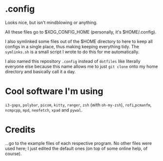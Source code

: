 # .config
Looks nice, but isn't mindblowing or anything.

All these files go to $XDG_CONFIG_HOME (personally, it's $HOME/.config).

I also symlinked some files out of the $HOME directory to here to keep all configs in a single place, thus making keeping everything tidy. The `symlinks.sh` is a small script I wrote to do this for me automatically.


I also named this repository `.config` instead of `dotfiles` like literally everyone else because this name allows me to just `git clone` onto my home directory and basically call it a day.


# Cool software I'm using
`i3-gaps`, `polybar`, `picom`, `kitty`, `ranger`, `zsh` (with `oh-my-zsh`), `rofi`,`pcmanfm`, `ncmpcpp`, `mpd`, `neofetch`, `xpad` and `pywal`.


# Credits
...go to the example files of each respective program. No other files were used here; I just edited the default ones (on top of some online help, of course).
